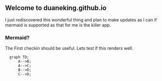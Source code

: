 ## Welcome to duaneking.github.io

I just rediscovered this wonderful thing and plan to make updates as I can if mermaid is supported as that for me is the killer app.

### Mermaid?

The First checkin should be useful. Lets test if this renders well.

```mermaid
  graph TD;
      A-->B;
      A-->C;
      B-->D;
      C-->D;
```
